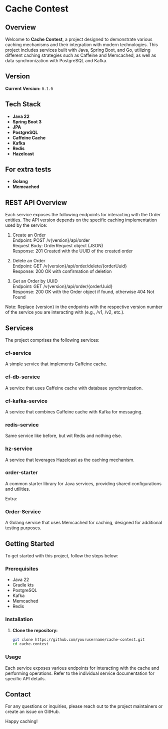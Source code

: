 # Cache Contest

## Overview
Welcome to **Cache Contest**, a project designed to demonstrate various caching mechanisms and their integration with modern technologies. This project includes services built with Java, Spring Boot, and Go, utilizing different caching strategies such as Caffeine and Memcached, as well as data synchronization with PostgreSQL and Kafka.

## Version
**Current Version:** `0.1.0`

## Tech Stack
- **Java 22**
- **Spring Boot 3**
- **JPA**
- **PostgreSQL**
- **Caffeine Cache**
- **Kafka**
- **Redis**
- **Hazelcast**

## For extra tests
- **Golang**
- **Memcached**

## REST API Overview

Each service exposes the following endpoints for interacting with the Order entities. The API version depends on the specific caching implementation used by the service:

1. Create an Order  
Endpoint: POST /v{version}/api/order  
Request Body: OrderRequest object (JSON)   
Response: 201 Created with the UUID of the created order

2. Delete an Order  
Endpoint: GET /v{version}/api/order/delete/{orderUuid}  
Response: 200 OK with confirmation of deletion  

3. Get an Order by UUID  
Endpoint: GET /v{version}/api/order/{orderUuid}  
Response: 200 OK with the Order object if found, otherwise 404 Not Found


Note: Replace {version} in the endpoints with the respective version number of the service you are interacting with (e.g., /v1, /v2, etc.).

## Services
The project comprises the following services:

### cf-service
A simple service that implements Caffeine cache.

### cf-db-service
A service that uses Caffeine cache with database synchronization.

### cf-kafka-service
A service that combines Caffeine cache with Kafka for messaging.

### redis-service
Same service like before, but wit Redis and nothing else.

### hz-service
A service that leverages Hazelcast as the caching mechanism.

### order-starter
A common starter library for Java services, providing shared configurations and utilities.

Extra:
### Order-Service
A Golang service that uses Memcached for caching, designed for additional testing purposes.

## Getting Started
To get started with this project, follow the steps below:

### Prerequisites
- Java 22
- Gradle kts
- PostgreSQL
- Kafka
- Memcached
- Redis

### Installation
1. **Clone the repository:**
    ```bash
    git clone https://github.com/yourusername/cache-contest.git
    cd cache-contest
    ```

### Usage
Each service exposes various endpoints for interacting with the cache and performing operations. Refer to the individual service documentation for specific API details.

## Contact
For any questions or inquiries, please reach out to the project maintainers or create an issue on GitHub.

Happy caching!
